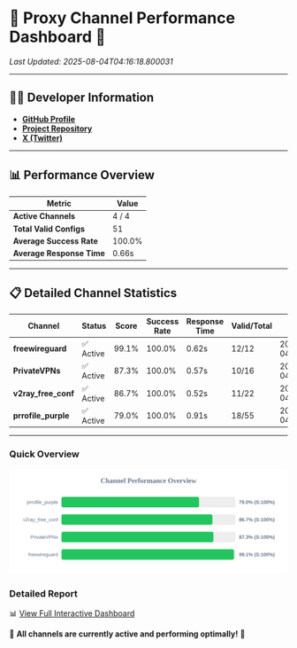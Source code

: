# 🌟 Proxy Channel Performance Dashboard 🌟

_Last Updated: 2025-08-04T04:16:18.800031_

---

## 👩‍💻 Developer Information

- **[GitHub Profile](https://github.com/4n0nymou3)**  
- **[Project Repository](https://github.com/4n0nymou3/multi-proxy-config-fetcher)**  
- **[X (Twitter)](https://x.com/4n0nymou3)**  

---

## 📊 Performance Overview

| Metric                | Value       |
|-----------------------|-------------|
| **Active Channels**   | 4 / 4       |
| **Total Valid Configs** | 51          |
| **Average Success Rate** | 100.0%      |
| **Average Response Time** | 0.66s       |

---

## 📋 Detailed Channel Statistics

| Channel          | Status     | Score  | Success Rate | Response Time | Valid/Total | Last Success               |
|------------------|------------|--------|--------------|---------------|-------------|----------------------------|
| **freewireguard**  | ✅ Active  | 99.1%  | 100.0% | 0.62s         | 12/12       | 2025-08-04T04:16:18.798150 |
| **PrivateVPNs**  | ✅ Active  | 87.3%  | 100.0% | 0.57s         | 10/16       | 2025-08-04T04:16:18.154100 |
| **v2ray_free_conf**  | ✅ Active  | 86.7%  | 100.0% | 0.52s         | 11/22       | 2025-08-04T04:16:17.542700 |
| **prrofile_purple**  | ✅ Active  | 79.0%  | 100.0% | 0.91s         | 18/55       | 2025-08-04T04:16:16.971059 |

---

### Quick Overview
<div align="center">
  <a href="https://raw.githubusercontent.com/nullluser/NullRepo/refs/heads/main/assets/channel_stats_chart.svg">
    <img src="https://raw.githubusercontent.com/nullluser/NullRepo/refs/heads/main/assets/channel_stats_chart.svg" alt="Source Performance Statistics" width="800">
  </a>
</div>

### Detailed Report
📊 [View Full Interactive Dashboard](https://htmlpreview.github.io/?https://github.com/nullluser/NullRepo/blob/main/assets/performance_report.html)

🎉 **All channels are currently active and performing optimally!** 🎉
